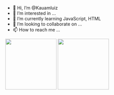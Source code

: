 - 👋 Hi, I’m @Kauamluiz
- 👀 I’m interested in ...
- 🌱 I’m currently learning JavaScript, HTML
- 💞️ I’m looking to collaborate on ...
- 📫 How to reach me ...

<!---
Kauamluiz/Kauamluiz is a ✨ special ✨ repository because its `README.md` (this file) appears on your GitHub profile.
You can click the Preview link to take a look at your changes.
--->

  <div align="left">
    <img height="160em" src="https://github-readme-stats.vercel.app/api?username=Kauamluiz&show_icons=true&theme=tokyonight&include_all_commits=true&count_private=true%22/%3E">
    <img height="160em" src="https://github-readme-stats.vercel.app/api/top-langs/?username=Kauamluiz&layout=compact&langs_count=7&theme=tokyonight&include_all_commits=true&count_private=true%22/%3E">
  </div>
  
  
